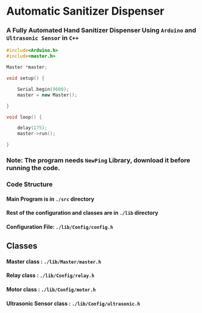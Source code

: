 # Automatic Sanitizer Dispenser
### A Fully Automated Hand Sanitizer Dispenser Using `Arduino` and `Ultrasonic Sensor` in  `C++`

```C++
#include<Arduino.h>
#include<master.h>

Master *master;

void setup() {

    Serial.begin(9600);
    master = new Master();

}

void loop() {

    delay(175);   
    master->run();  

}
```

### Note: The program needs `NewPing` Library, download it before running the code.

### Code Structure
#### Main Program is in `./src` directory 
#### Rest of the configuration and classes are in `./lib` directory


#### Configuration File: `./lib/Config/config.h`

## Classes

#### Master class :  `./lib/Master/master.h`

#### Relay class :  `./lib/Config/relay.h`
#### Motor class :  `./lib/Config/motor.h`
#### Ultrasonic Sensor class :  `./lib/Config/ultrasonic.h`
